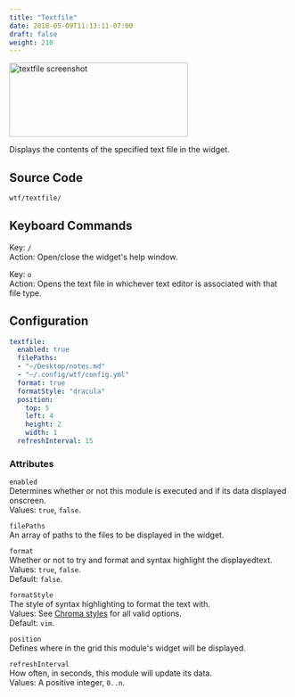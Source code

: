 ```yaml
---
title: "Textfile"
date: 2018-05-09T11:13:11-07:00
draft: false
weight: 210
---
```


<img class="screenshot" src="/imgs/modules/textfile.png" width="320" height="133" alt="textfile screenshot" />

Displays the contents of the specified text file in the widget.

## Source Code

```bash
wtf/textfile/
```

## Keyboard Commands

<span class="caption">Key:</span> `/` <br />
<span class="caption">Action:</span> Open/close the widget's help window.

<span class="caption">Key:</span> `o` <br />
<span class="caption">Action:</span> Opens the text file in whichever text editor is associated  with that file type.

## Configuration

```yaml
textfile:
  enabled: true
  filePaths:
  - "~/Desktop/notes.md"
  - "~/.config/wtf/config.yml"
  format: true
  formatStyle: "dracula"
  position:
    top: 5
    left: 4
    height: 2
    width: 1
  refreshInterval: 15
```

### Attributes

`enabled` <br />
Determines whether or not this module is executed and if its data displayed onscreen. <br />
Values: `true`, `false`.

`filePaths` <br />
An array of paths to the files to be displayed in the widget. <br />

`format` <br />
Whether or not to try and format and syntax highlight the displayedtext. <br />
Values: `true`, `false`. <br />
Default: `false`.

`formatStyle` <br />
The style of syntax highlighting to format the text with. <br />
Values: See [Chroma styles](https://github.com/alecthomas/chroma/tree/master/styles) for all
valid options. <br />
Default: `vim`.

`position` <br />
Defines where in the grid this module's widget will be displayed. <br />

`refreshInterval` <br />
How often, in seconds, this module will update its data. <br />
Values: A positive integer, `0..n`.
